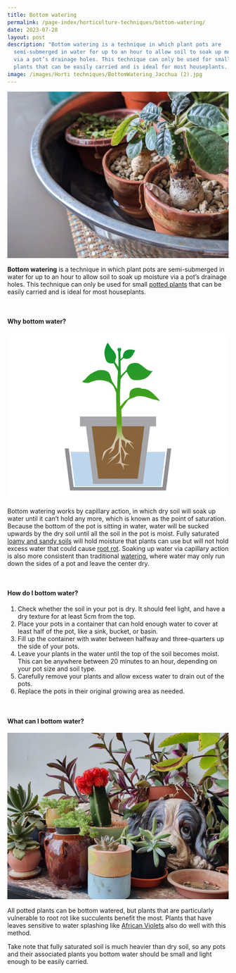 ```yaml
---
title: Bottom watering
permalink: /page-index/horticulture-techniques/bottom-watering/
date: 2023-07-28
layout: post
description: "Bottom watering is a technique in which plant pots are
  semi-submerged in water for up to an hour to allow soil to soak up moisture
  via a pot’s drainage holes. This technique can only be used for small potted
  plants that can be easily carried and is ideal for most houseplants. "
image: /images/Horti techniques/BottomWatering_Jacchua (2).jpg
---
```

<section>
	<img title="Succulents being bottom watered in a metal tub. Photo by Jacqueline Chua." src="/images/Horti%20techniques/BottomWatering_Jacchua%20(2).jpg">
	<p><b>Bottom watering</b> is a technique in which plant pots are semi-submerged in water for up to an hour to allow soil to soak up moisture via a pot’s drainage holes. This technique can only be used for small <a href="/page-index/horticulture-techniques/planting-in-containers/">potted plants</a> that can be easily carried and is ideal for most houseplants. </p>
	<br>
</section>

<section>
	<h4>Why bottom water?</h4>
	<img title="A diagram on how capillary action sucks water up from the bottom of the pot till all the soil is moist." src="/images/Horti%20techniques/bottom%20watering.gif">
	<p>Bottom watering works by capillary action, in which dry soil will soak up water until it can’t hold any more, which is known as the point of saturation. Because the bottom of the pot is sitting in water, water will be sucked upwards by the dry soil until all the soil in the pot is moist. Fully saturated <a href="/page-index/horticulture-techniques/soil/">loamy and sandy soils</a> will hold moisture that plants can use but will not hold excess water that could cause <a href="/page-index/plant-problems/root-rot/">root rot</a>. Soaking up water via capillary action is also more consistent than traditional <a href="/page-index/horticulture-techniques/watering/">watering</a>, where water may only run down the sides of a pot and leave the center dry. </p>
	<br>
</section>

<section>
	<h4>How do I bottom water?</h4>
	<ol>
		<li>Check whether the soil in your pot is dry. It should feel light, and have a dry texture for at least 5cm from the top. </li>
		<li>Place your pots in a container that can hold enough water to cover at least half of the pot, like a sink, bucket, or basin.</li>
		<li>Fill up the container with water between halfway and three-quarters up the side of your pots.</li>
		<li>Leave your plants in the water until the top of the soil becomes moist. This can be anywhere between 20 minutes to an hour, depending on your pot size and soil type.</li>
		<li>Carefully remove your plants and allow excess water to drain out of the pots.</li>
		<li>Replace the pots in their original growing area as needed.</li>
	</ol>
	<br>
</section>

<section>
	<h4>What can I bottom water?</h4>
	<img title="Succulents in pots. Photo by Jacqueline Chua." src="/images/Hardscapes/ContainerGardening_JacChua.jpg">
	<p>All potted plants can be bottom watered, but plants that are particularly vulnerable to root rot like succulents benefit the most. Plants that have leaves sensitive to water splashing like <a href="/page-index/ornamental-plants/african-violet/">African Violets</a> also do well with this method.</p>
	<p>Take note that fully saturated soil is much heavier than dry soil, so any pots and their associated plants you bottom water should be small and light enough to be easily carried.</p>
	<br>
</section>